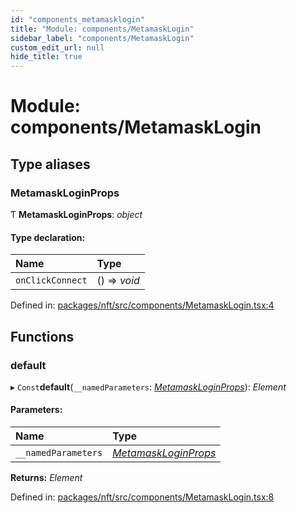```yaml
---
id: "components_metamasklogin"
title: "Module: components/MetamaskLogin"
sidebar_label: "components/MetamaskLogin"
custom_edit_url: null
hide_title: true
---
```


# Module: components/MetamaskLogin

## Type aliases

### MetamaskLoginProps

Ƭ **MetamaskLoginProps**: *object*

#### Type declaration:

Name | Type |
:------ | :------ |
`onClickConnect` | () => *void* |

Defined in: [packages/nft/src/components/MetamaskLogin.tsx:4](https://github.com/xr3ngine/xr3ngine/blob/77d12cea0/packages/nft/src/components/MetamaskLogin.tsx#L4)

## Functions

### default

▸ `Const`**default**(`__namedParameters`: [*MetamaskLoginProps*](components_metamasklogin.md#metamaskloginprops)): *Element*

#### Parameters:

Name | Type |
:------ | :------ |
`__namedParameters` | [*MetamaskLoginProps*](components_metamasklogin.md#metamaskloginprops) |

**Returns:** *Element*

Defined in: [packages/nft/src/components/MetamaskLogin.tsx:8](https://github.com/xr3ngine/xr3ngine/blob/77d12cea0/packages/nft/src/components/MetamaskLogin.tsx#L8)
